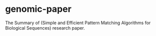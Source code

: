 # genomic-paper
The Summary of (Simple and Efficient Pattern Matching Algorithms for Biological Sequences) research paper.
